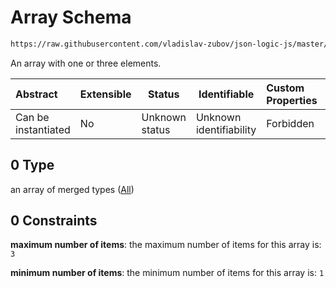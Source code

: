 # Array Schema

```txt
https://raw.githubusercontent.com/vladislav-zubov/json-logic-js/master/schemas/common/trinary-args.json#/oneOf/0
```

An array with one or three elements.


| Abstract            | Extensible | Status         | Identifiable            | Custom Properties | Additional Properties | Access Restrictions | Defined In                                                             |
| :------------------ | ---------- | -------------- | ----------------------- | :---------------- | --------------------- | ------------------- | ---------------------------------------------------------------------- |
| Can be instantiated | No         | Unknown status | Unknown identifiability | Forbidden         | Allowed               | none                | [trinary-args.json\*](common/trinary-args.json "open original schema") |

## 0 Type

an array of merged types ([All](one-or-more-args-oneof-single-array-all.md))

## 0 Constraints

**maximum number of items**: the maximum number of items for this array is: `3`

**minimum number of items**: the minimum number of items for this array is: `1`
